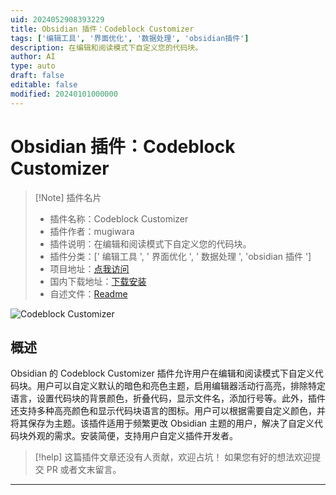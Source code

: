 ```yaml
---
uid: 2024052908393229
title: Obsidian 插件：Codeblock Customizer
tags: ['编辑工具', '界面优化', '数据处理', 'obsidian插件']
description: 在编辑和阅读模式下自定义您的代码块。
author: AI
type: auto
draft: false
editable: false
modified: 20240101000000
---
```


# Obsidian 插件：Codeblock Customizer

> [!Note] 插件名片
> - 插件名称：Codeblock Customizer
> - 插件作者：mugiwara
> - 插件说明：在编辑和阅读模式下自定义您的代码块。
> - 插件分类：[' 编辑工具 ', ' 界面优化 ', ' 数据处理 ', 'obsidian 插件 ']
> - 项目地址：[点我访问](https://github.com/mugiwara85/CodeblockCustomizer)
> - 国内下载地址：[下载安装](https://pkmer.cn/products/plugin/pluginMarket/?codeblock-customizer)
> - 自述文件：[Readme](https://ghproxy.net/https://raw.githubusercontent.com/mugiwara85/CodeblockCustomizer/master/README.md)

![Codeblock Customizer](https://cdn.pkmer.cn/covers/codeblock-customizer.png!pkmer)

## 概述

Obsidian 的 Codeblock Customizer 插件允许用户在编辑和阅读模式下自定义代码块。用户可以自定义默认的暗色和亮色主题，启用编辑器活动行高亮，排除特定语言，设置代码块的背景颜色，折叠代码，显示文件名，添加行号等。此外，插件还支持多种高亮颜色和显示代码块语言的图标。用户可以根据需要自定义颜色，并将其保存为主题。该插件适用于频繁更改 Obsidian 主题的用户，解决了自定义代码块外观的需求。安装简便，支持用户自定义插件开发者。

> [!help]
> 这篇插件文章还没有人贡献，欢迎占坑！
> 如果您有好的想法欢迎提交 PR 或者文末留言。

---



